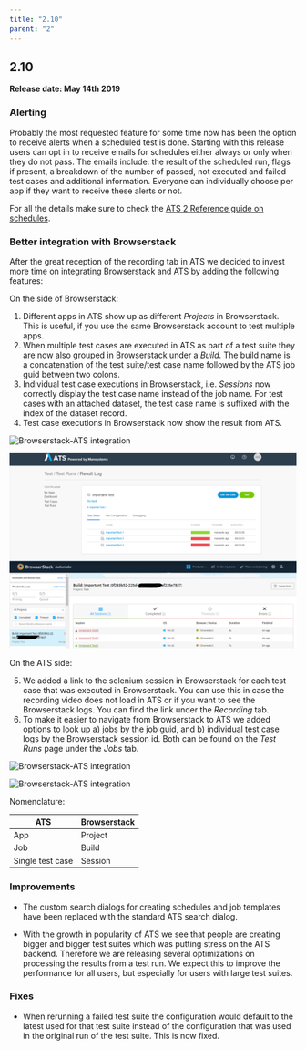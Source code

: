 ```yaml
---
title: "2.10"
parent: "2"
---
```


## 2.10

**Release date: May 14th 2019**

### Alerting

Probably the most requested feature for some time now has been the option to receive alerts when a scheduled test is done. Starting with this release users can opt in to receive emails for schedules either always or only when they do not pass. The emails include: the result of the scheduled run, flags if present, a breakdown of the number of passed, not executed and failed test cases and additional information. Everyone can individually choose per app if they want to receive these alerts or not.


For all the details make sure to check the [ATS 2 Reference guide on schedules](./../../ats/refguide/rg-version-2/schedule.md).

### Better integration with Browserstack

After the great reception of the recording tab in ATS we decided to invest more time on integrating Browserstack and ATS by adding the following features:

On the side of Browserstack:
1. Different apps in ATS show up as different *Projects* in Browserstack. This is useful, if you use the same Browserstack account to test multiple apps.
2. When multiple test cases are executed in ATS as part of a test suite they are now also grouped in Browserstack under a *Build*. The build name is a concatenation of the test suite/test case name followed by the ATS job guid between two colons.
3. Individual test case executions in Browserstack, i.e. *Sessions* now correctly display the test case name instead of the job name. For test cases with an attached dataset, the test case name is suffixed with the index of the dataset record.
4. Test case executions in Browserstack now show the result from ATS.


![Browserstack-ATS integration](../../../ats/refguide/rg-version-2/attachments/results/browserstack.png)

<!-- Please comment the next line when moving to Mendix Docs -->
![Browserstack-ATS integration](../../refguide/rg-version-2/attachments/results/browserstack.png)  

On the ATS side:

5. We added a link to the selenium session in Browserstack for each test case that was executed in Browserstack. You can use this in case the recording video does not load in ATS or if you want to see the Browserstack logs. You can find the link under the *Recording* tab.
6. To make it easier to navigate from Browserstack to ATS we added options to look up a) jobs by the job guid, and b) individual test case logs by the Browserstack session id. Both can be found on the *Test Runs* page under the *Jobs* tab.

![Browserstack-ATS integration](../../../ats/refguide/rg-version-2/attachments/results/lookup.gif)

<!-- Please comment the next line when moving to Mendix Docs -->
![Browserstack-ATS integration](../../refguide/rg-version-2/attachments/results/lookup.gif)

Nomenclature:

| ATS              | Browserstack |
| ---              | ---          |
| App              | Project      |
| Job              | Build        |
| Single test case | Session      |

### Improvements

* The custom search dialogs for creating schedules and job templates have been replaced with the standard ATS search dialog.

* With the growth in popularity of ATS we see that people are creating bigger and bigger test suites which was putting stress on the ATS backend. Therefore we are releasing several optimizations on processing the results from a test run. We expect this to improve the performance for all users, but especially for users with large test suites. 


### Fixes

* When rerunning a failed test suite the configuration would default to the latest used for that test suite instead of the configuration that was used in the original run of the test suite. This is now fixed.